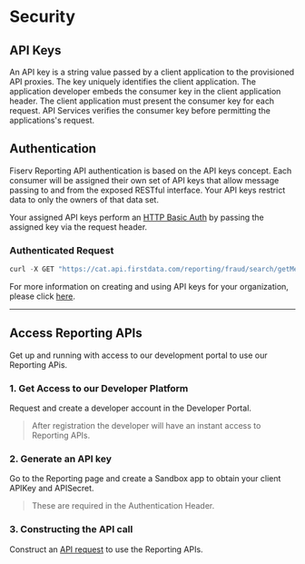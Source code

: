 # Security

## API Keys

An API key is a string value passed by a client application to the provisioned API proxies. The key uniquely identifies the client application. The application developer embeds the consumer key in the client application header. The client application must present the consumer key for each request. API Services verifies the consumer key before permitting the applications's request.

## Authentication

Fiserv Reporting API authentication is based on the API keys concept. Each consumer will be assigned their own set of API keys that allow message passing to and from the exposed RESTful interface. Your API keys restrict data to only the owners of that data set. 

Your assigned API keys perform an [HTTP Basic Auth](https://en.wikipedia.org/wiki/Basic_access_authentication) by passing the assigned key via the request header. 

### Authenticated Request

```javascript
curl -X GET "https://cat.api.firstdata.com/reporting/fraud/search/getMetaData" -H "accept: application/json" -H "apikey: YOURAPIKEY"
```

For more information on creating and using API keys for your organization, please click [here](https://www.google.com). 

---

## Access Reporting APIs

Get up and running with access to our development portal to use our Reporting APis.

### 1. Get Access to our Developer Platform

Request and create a developer account in the Developer Portal.

> After registration the developer will have an instant access to Reporting APIs.

### 2. Generate an API key

Go to the Reporting page and create a Sandbox app to obtain your client APIKey and APISecret.

> These are required in the Authentication Header.

### 3. Constructing the API call

Construct an [API request](?path=docs/APIs/api-model.md) to use the Reporting APIs.
